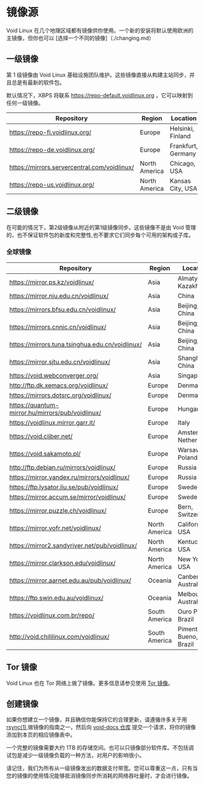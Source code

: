 # 镜像源

Void Linux 在几个地理区域都有镜像供你使用。一个新的安装将默认使用欧洲的主镜像，但你也可以 [选择一个不同的镜像]（./changing.md）


## 一级镜像

第 1 级镜像由 Void Linux 基础设施团队维护。这些镜像直接从构建主站同步，并且总是有最新的软件包。

默认情况下，XBPS 将联系 <https://repo-default.voidlinux.org> ，它可以映射到任何一级镜像。

<!-- Order alphabetically by: (1) Region, (2) Country, (3) City/State/Province/etc, (4) URL -->

| Repository                                     | Region        | Location           |
|------------------------------------------------|---------------|--------------------|
| <https://repo-fi.voidlinux.org/>               | Europe        | Helsinki, Finland  |
| <https://repo-de.voidlinux.org/>               | Europe        | Frankfurt, Germany |
| <https://mirrors.servercentral.com/voidlinux/> | North America | Chicago, USA       |
| <https://repo-us.voidlinux.org/>               | North America | Kansas City, USA   |


## 二级镜像

在可能的情况下，第2级镜像从附近的第1级镜像同步。这些镜像不是由 Void 管理的，也不保证软件包的新度和完整性,也不要求它们同步每个可用的架构或子库。


### 全球镜像

<!-- Order alphabetically by: (1) Region, (2) Country, (3) City/State/Province/etc, (4) URL -->

| Repository                                         | Region        | Location               |
|----------------------------------------------------|---------------|------------------------|
| <https://mirror.ps.kz/voidlinux/>                  | Asia          | Almaty, Kazakhstan     |
| <https://mirror.nju.edu.cn/voidlinux/>             | Asia          | China                  |
| <https://mirrors.bfsu.edu.cn/voidlinux/>           | Asia          | Beijing, China         |
| <https://mirrors.cnnic.cn/voidlinux/>              | Asia          | Beijing, China         |
| <https://mirrors.tuna.tsinghua.edu.cn/voidlinux/>  | Asia          | Beijing, China         |
| <https://mirror.sjtu.edu.cn/voidlinux/>            | Asia          | Shanghai, China        |
| <https://void.webconverger.org/>                   | Asia          | Singapore              |
| <http://ftp.dk.xemacs.org/voidlinux/>              | Europe        | Denmark                |
| <https://mirrors.dotsrc.org/voidlinux/>            | Europe        | Denmark                |
| <https://quantum-mirror.hu/mirrors/pub/voidlinux/> | Europe        | Hungary                |
| <https://voidlinux.mirror.garr.it/>                | Europe        | Italy                  |
| <https://void.cijber.net/>                         | Europe        | Amsterdam, Netherlands |
| <https://void.sakamoto.pl/>                        | Europe        | Warsaw, Poland         |
| <http://ftp.debian.ru/mirrors/voidlinux/>          | Europe        | Russia                 |
| <https://mirror.yandex.ru/mirrors/voidlinux/>      | Europe        | Russia                 |
| <https://ftp.lysator.liu.se/pub/voidlinux/>        | Europe        | Sweden                 |
| <https://mirror.accum.se/mirror/voidlinux/>        | Europe        | Sweden                 |
| <https://mirror.puzzle.ch/voidlinux/>              | Europe        | Bern, Switzerland      |
| <https://mirror.vofr.net/voidlinux/>               | North America | California, USA        |
| <https://mirror2.sandyriver.net/pub/voidlinux/>    | North America | Kentucky, USA          |
| <https://mirror.clarkson.edu/voidlinux/>           | North America | New York, USA          |
| <https://mirror.aarnet.edu.au/pub/voidlinux/>      | Oceania       | Canberra, Australia    |
| <https://ftp.swin.edu.au/voidlinux/>               | Oceania       | Melbourne, Australia   |
| <https://voidlinux.com.br/repo/>                   | South America | Ouro Preto, Brazil     |
| <http://void.chililinux.com/voidlinux/>            | South America | Pimenta Bueno, Brazil  |

## Tor 镜像

Void Linux 也在 Tor 网络上做了镜像。更多信息请参见使用 [Tor 镜像](./tor.md)。

## 创建镜像

如果你想建立一个镜像，并且确信你能保持它的合理更新，请遵循许多关于用 [rsync(1)](https://man.voidlinux.org/rsync.1),做镜像的指南之一，然后向 [void-docs 仓库](https://github.com/void-linux/void-docs) 提交一个请求，将你的镜像添加到本页的相应镜像表中。

一个完整的镜像需要大约 1TB 的存储空间。也可以只镜像部分软件库。不包括调试包是减少一级镜像负载的一种方法，对用户的影响很小。

请记住，我们为所有从一级镜像发出的数据支付带宽。您可以尊重这一点，只有当您的镜像的使用情况能够抵消镜像同步所消耗的网络吞吐量时，才会进行镜像。
